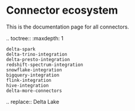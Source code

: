 # Connector ecosystem


This is the documentation page for all <Delta> connectors.

.. toctree::
    :maxdepth: 1

    delta-spark
    delta-trino-integration
    delta-presto-integration
    redshift-spectrum-integration
    snowflake-integration
    bigquery-integration
    flink-integration
    hive-integration
    delta-more-connectors


.. <Delta> replace:: Delta Lake
